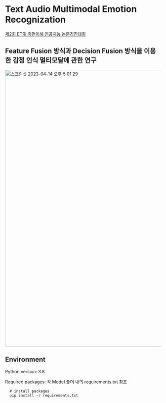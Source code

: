 # Text Audio Multimodal Emotion Recognization
[제2회 ETRI 휴먼이해 인공지능 논문경진대회](https://aifactory.space/competition/detail/2234)

## Feature Fusion 방식과 Decision Fusion 방식을 이용한 감정 인식 멀티모달에 관한 연구
<img width="894" alt="스크린샷 2023-04-14 오후 5 01 29" src="https://user-images.githubusercontent.com/38968449/231982829-352a052b-3b2c-486e-9dd7-abd60179abb3.png">

## Environment

  Python version: 3.8
  
  Required packages: 각 Model 폴더 내의 requirements.txt 참조

```
  # install packages
  pip install -r requirements.txt
```
